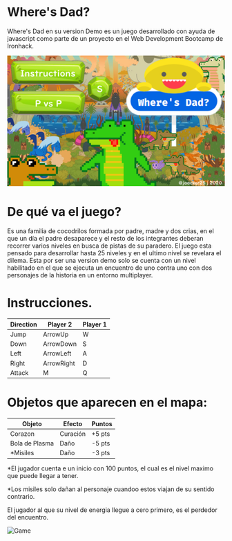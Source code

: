 # Where's Dad?
Where's Dad en su version Demo es un juego desarrollado con ayuda de javascript como parte de un proyecto en el Web Development Bootcamp de Ironhack.

![Game](https://github.com/jaacker25/MyGame/blob/master/src/images/crocBackground.png?raw=true)

# De qué va el juego?
Es una familia de cocodrilos formada por padre, madre y dos crias, en el que un día el padre desaparece y el resto de los integrantes deberan recorrer varios niveles en busca de pistas de su paradero. El juego esta pensado para desarrollar hasta 25 niveles y en el ultimo nivel se revelara el dilema. Esta por ser una version demo solo se cuenta con un nivel habilitado en el que se ejecuta un encuentro de uno contra uno con dos personajes de la historia en un entorno multiplayer.

# Instrucciones.

| Direction    | Player 2      | Player 1      |
|--------------|---------------|---------------|
| Jump         | ArrowUp       |W              |
| Down         | ArrowDown     |S              |
| Left         | ArrowLeft     |A              |
| Right        | ArrowRight    |D              |
| Attack       | M             |Q              |

# Objetos que aparecen en el mapa:

| Objeto         | Efecto        | Puntos        |
|----------------|---------------|---------------|
| Corazon        | Curación      | +5 pts        |
| Bola de Plasma | Daño          | -5 pts        |
| *Misiles       | Daño          | -3 pts        |


*El jugador cuenta e un inicio con 100 puntos, el cual es el nivel maximo que puede llegar a tener.

*Los misiles solo dañan al personaje cuandoo estos viajan de su sentido contrario.

El jugador al que su nivel de energia llegue a cero primero, es el perdedor del encuentro. 

![Game](https://s3.amazonaws.com/media-p.slid.es/uploads/1252742/images/6990559/Screenshot_from_2020-01-24_00-07-40.png?raw=true)
